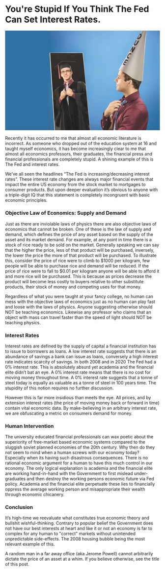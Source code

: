 # You're Stupid If You Think The Fed Can Set Interest Rates.

<p align="center">
  <img width="auto" src="https://raw.githubusercontent.com/anthonybudd/anthonybudd/main/img/man-in-dunce-cap.jpeg" alt="You (probbaly)">
</p>

Recently it has occurred to me that almost all economic literature is incorrect. As someone who dropped out of the education system at 16 and taught myself economics, it has become increasingly clear to me that almost all economics professors, their graduates, the financial press and financial professionals are completely stupid. A shining example of this is The Fed and interest rates. 

We’ve all seen the headlines “The Fed is increasing/decreasing interest rates”. These interest rate changes are always major financial events that impact the entire US economy from the stock market to mortgages to consumer products. But upon deeper evaluation it’s obvious to anyone with a triple-digit IQ that this statement is completely incongruent with basic economic principles.

### Objective Law of Economics: Supply and Demand

Just as there are inviolable laws of physics there are also objective laws of economics that cannot be broken. One of these is the law of supply and demand, which defines the price of any asset based on the supply of the asset and its market demand. For example, at any point in time there is a stock of rice ready to be sold on the market. Generally speaking we can say that the higher the price, less of that product will be purchased, inversely, the lower the price the more of that product will be purchased. To illustrate this, consider the price of rice were to climb to $1000 per kilogram, few people will be able to purchase rice and demand will be reduced. If the price of rice were to fall to $0.01 per kilogram anyone will be able to afford it and more rice will be purchased. This is because as prices decrease the product will become less costly to buyers relative to other substitute products, their stock of money and competing uses for that money.

Regardless of what you were taught at your fancy college, no human can mess with the objective laws of economics just as no human can play fast and loose with the laws of physics. Anyone suggesting otherwise should NOT be teaching economics. Likewise any professor who claims that an object with mass can travel faster than the speed of light should NOT be teaching physics.

### Interest Rates

Interest rates are defined by the supply of capital a financial institution has to issue to borrowers as loans. A low interest rate suggests that there is an abundance of savings a bank can issue as loans, conversely a high interest rate indicates scarcity of savings. In both 2008 and in 2020 The Fed had a 0% interest rate. This is absolutely absurd yet academia and the financial elite didn’t bat an eye. A 0% interest rate means that there is no cost for moving money throughout time. A 0% interest rate suggests that a tonne of steel today is equally as valuable as a tonne of steel in 100 years time. The stupidity of this notion requires no further discussion.

However this is far more insidious than meets the eye. All prices, and by extension interest rates (the price of moving money back or forward in time) contain vital economic data. By make-believing in an arbitrary interest rate, we are obfuscating a metric on consumers demand for money.

### Human Intervention

The university educated financial professionals can wax poetic about the superiority of free-market based economic systems compared to the sluggish soviet planned economies of the 20th century. Why then do they not seem to mind when a human screws with our economy today? Especially when its having such disastrous consequences. There is no rational economic argument for a human to have this much control in our economy. The only logical explanation is academia and the financial elite are working hand-in-hand with the Government to first mislead under-graduates and then destroy the working persons economic future via Fed policy. Academia and the financial elite perpetuate these lies to financially oppress the average working person and misappropriate their wealth through economic chicanery. 

### Conclusion

It’s high-time we reevaluate what constitutes true economic theory and bullshit wishful-thinking. Contrary to popular belief the Government does not have our best interests at heart and like it or not an economy is far to complex for any human to "correct" markets without unintended unpredictable side-effects. The 2008 housing bubble being the most relevant example of this. 

A random man in a far away office (aka Jerome Powell) cannot arbitrarily dictate the price of an asset at a whim. If you believe otherwise, see the title of this post.